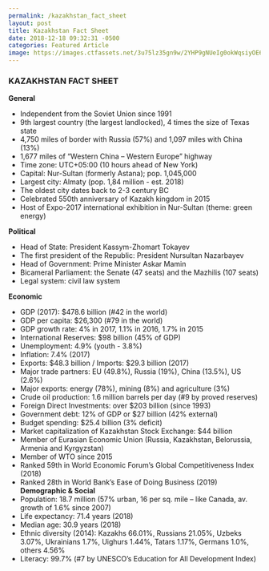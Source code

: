 ```yaml
---
permalink: /kazakhstan_fact_sheet
layout: post
title: Kazakhstan Fact Sheet
date: 2018-12-18 09:32:31 -0500
categories: Featured Article
image: https://images.ctfassets.net/3u75lz35gn9w/2YHP9gNUeIg0okWqsiyOE6/14fddbb27bfb7ba1eb17baca4f1dcc0b/Amb_Kazykhanov_bio_pic_cropped.jpg
---
```


### KAZAKHSTAN FACT SHEET

__General__
- Independent from the Soviet Union since 1991
- 9th largest country (the largest landlocked), 4 times the size of Texas state
- 4,750 miles of border with Russia (57%) and 1,097 miles with China (13%)
- 1,677 miles of “Western China – Western Europe” highway
- Time zone: UTC+05:00 (10 hours ahead of New York)
- Capital: Nur-Sultan (formerly Astana); pop. 1,045,000
- Largest city: Almaty (pop. 1,84 million - est. 2018)
- The oldest city dates back to 2-3 century BC
- Celebrated 550th anniversary of Kazakh kingdom in 2015
- Host of Expo-2017 international exhibition in Nur-Sultan (theme: green energy)

__Political__
- Head of State: President Kassym-Zhomart Tokayev
- The first president of the Republic: President Nursultan Nazarbayev
- Head of Government: Prime Minister Askar Mamin
- Bicameral Parliament: the Senate (47 seats) and the Mazhilis (107 seats)
- Legal system: civil law system

__Economic__
- GDP (2017): $478.6 billion (#42 in the world)
- GDP per capita: $26,300 (#79 in the world)
- GDP growth rate: 4% in 2017, 1.1% in 2016, 1.7% in 2015
- International Reserves: $98 billion (45% of GDP)
- Unemployment: 4.9% (youth - 3.8%)
- Inflation: 7.4% (2017)
- Exports: $48.3 billion / Imports: $29.3 billion (2017)
- Major trade partners: EU (49.8%), Russia (19%), China (13.5%), US (2.6%)
- Major exports: energy (78%), mining (8%) and agriculture (3%)
- Crude oil production: 1.6 million barrels per day (#9 by proved reserves)
- Foreign Direct Investments: over $203 billion (since 1993)
- Government debt: 12% of GDP or $27 billion (42% external)
- Budget spending: $25.4 billion (3% deficit)
- Market capitalization of Kazakhstan Stock Exchange: $44 billion
- Member of Eurasian Economic Union (Russia, Kazakhstan, Belorussia, Armenia and Kyrgyzstan)
- Member of WTO since 2015
- Ranked 59th in World Economic Forum’s Global Competitiveness Index (2018)
- Ranked 28th in World Bank’s Ease of Doing Business (2019)
 
__Demographic & Social__
- Population: 18.7 million (57% urban, 16 per sq. mile – like Canada, av. growth of 1.6% since 2007)
- Life expectancy: 71.4 years (2018)
- Median age: 30.9 years (2018)
- Ethnic diversity (2014): Kazakhs 66.01%, Russians 21.05%, Uzbeks 3.07%, Ukrainians 1.7%, Uighurs 1.44%, Tatars 1.17%, Germans 1.0%, others 4.56%
- Literacy: 99.7% (#7 by UNESCO’s Education for All Development Index)
